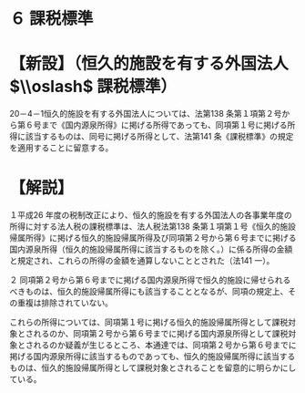 # ６ 課税標準

# 【新設】（恒久的施設を有する外国法人 $\\oslash$ 課税標準）

20－4－1恒久的施設を有する外国法人については、法第138 条第１項第２号から第６号まで《国内源泉所得》に掲げる所得であっても、同項第１号に掲げる所得に該当するものは、同号に掲げる所得として、法第141 条《課税標準》の規定を適用することに留意する。

# 【解説】

１平成26 年度の税制改正により、恒久的施設を有する外国法人の各事業年度の所得に対する法人税の課税標準は、法人税法第138 条第１項第１号《恒久的施設帰属所得》に掲げる恒久的施設帰属所得及び同項第２号から第６号までに掲げる国内源泉所得（恒久的施設帰属所得に該当するものを除く。）に係る所得の金額と規定され、これらの所得の金額を通算しないこととされた（法141 一）。

２ 同項第２号から第６号までに掲げる国内源泉所得で恒久的施設に帰せられるべきものは、恒久的施設帰属所得にも該当することとなるが、同項の規定上、その重複は排除されていない。

これらの所得については、同項第１号に掲げる恒久的施設帰属所得として課税対象とされるのか、同項第２号から第６号までに掲げる国内源泉所得として課税対象とされるのか疑義が生じるところ、本通達では、同項第２号から第６号までに掲げる国内源泉所得に該当するものであっても、恒久的施設帰属所得に該当するものは、恒久的施設帰属所得として課税対象とされることを留意的に明らかにしている。